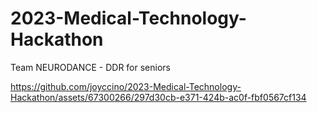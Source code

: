 # 2023-Medical-Technology-Hackathon
Team NEURODANCE - DDR for seniors

https://github.com/joyccino/2023-Medical-Technology-Hackathon/assets/67300266/297d30cb-e371-424b-ac0f-fbf0567cf134

